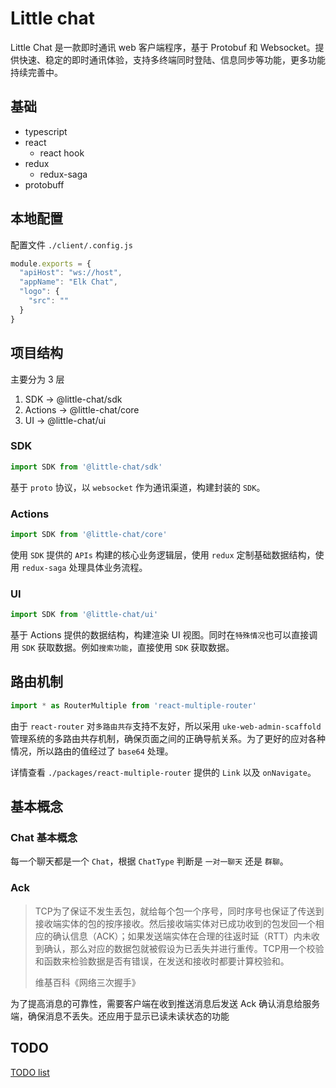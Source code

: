 # Little chat

Little Chat 是一款即时通讯 web 客户端程序，基于 Protobuf 和 Websocket。提供快速、稳定的即时通讯体验，支持多终端同时登陆、信息同步等功能，更多功能持续完善中。

## 基础

- typescript
- react
  - react hook
- redux
  - redux-saga
- protobuff

## 本地配置

配置文件 `./client/.config.js`

```js
module.exports = {
  "apiHost": "ws://host",
  "appName": "Elk Chat",
  "logo": {
    "src": ""
  }
}
```

## 项目结构

主要分为 3 层

1. SDK -> @little-chat/sdk
2. Actions -> @little-chat/core
3. UI -> @little-chat/ui

### SDK

```js
import SDK from '@little-chat/sdk'
```

基于 `proto` 协议，以 `websocket` 作为通讯渠道，构建封装的 `SDK`。

### Actions

```js
import SDK from '@little-chat/core'
```

使用 `SDK` 提供的 `APIs` 构建的核心业务逻辑层，使用 `redux` 定制基础数据结构，使用 `redux-saga` 处理具体业务流程。

### UI

```js
import SDK from '@little-chat/ui'
```

基于 Actions 提供的数据结构，构建渲染 UI 视图。同时在`特殊情况`也可以直接调用 `SDK` 获取数据。例如`搜索功能`，直接使用 `SDK` 获取数据。

## 路由机制

```js
import * as RouterMultiple from 'react-multiple-router'
```

由于 `react-router` 对`多路由共存`支持不友好，所以采用 `uke-web-admin-scaffold` 管理系统的多路由共存机制，确保页面之间的正确导航关系。为了更好的应对各种情况，所以路由的值经过了 `base64` 处理。

详情查看 `./packages/react-multiple-router` 提供的 `Link` 以及 `onNavigate`。

## 基本概念

### Chat 基本概念

每一个聊天都是一个 `Chat`，根据 `ChatType` 判断是 `一对一聊天` 还是 `群聊`。

### Ack

> TCP为了保证不发生丢包，就给每个包一个序号，同时序号也保证了传送到接收端实体的包的按序接收。然后接收端实体对已成功收到的包发回一个相应的确认信息（ACK）；如果发送端实体在合理的往返时延（RTT）内未收到确认，那么对应的数据包就被假设为已丢失并进行重传。TCP用一个校验和函数来检验数据是否有错误，在发送和接收时都要计算校验和。
>
> 维基百科《网络三次握手》

为了提高消息的可靠性，需要客户端在收到推送消息后发送 Ack 确认消息给服务端，确保消息不丢失。还应用于显示已读未读状态的功能

## TODO

[TODO list](./docs/todo.md)
